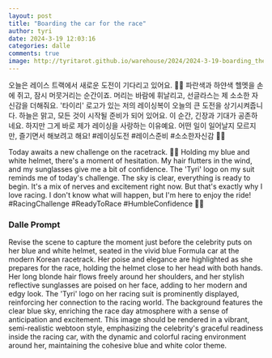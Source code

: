 ```yaml
---
layout: post
title: "Boarding the car for the race"
author: tyri
date: 2024-3-19 12:03:16
categories: dalle
comments: true
image: http://tyritarot.github.io/warehouse/2024/2024-3-19-boarding_the_car_for_the_race_title.jpeg
---
```


오늘은 레이스 트랙에서 새로운 도전이 기다리고 있어요. 🏁💙 파란색과 하얀색 헬멧을 손에 쥐고, 잠시 머뭇거리는 순간이죠. 머리는 바람에 휘날리고, 선글라스는 제 소소한 자신감을 더해줘요. '타이리' 로고가 있는 저의 레이싱복이 오늘의 큰 도전을 상기시켜줍니다. 하늘은 맑고, 모든 것이 시작될 준비가 되어 있어요. 이 순간, 긴장과 기대가 공존하네요. 하지만 그게 바로 제가 레이싱을 사랑하는 이유예요. 어떤 일이 일어날지 모르지만, 즐기면서 해보려고 해요! #레이싱도전 #레이스준비 #소소한자신감 🚗✨

Today awaits a new challenge on the racetrack. 🏁💙 Holding my blue and white helmet, there's a moment of hesitation. My hair flutters in the wind, and my sunglasses give me a bit of confidence. The 'Tyri' logo on my suit reminds me of today's challenge. The sky is clear, everything is ready to begin. It's a mix of nerves and excitement right now. But that's exactly why I love racing. I don't know what will happen, but I'm here to enjoy the ride! #RacingChallenge #ReadyToRace #HumbleConfidence 🚗✨

### Dalle Prompt

Revise the scene to capture the moment just before the celebrity puts on her blue and white helmet, seated in the vivid blue Formula car at the modern Korean racetrack. Her poise and elegance are highlighted as she prepares for the race, holding the helmet close to her head with both hands. Her long blonde hair flows freely around her shoulders, and her stylish reflective sunglasses are poised on her face, adding to her modern and edgy look. The 'Tyri' logo on her racing suit is prominently displayed, reinforcing her connection to the racing world. The background features the clear blue sky, enriching the race day atmosphere with a sense of anticipation and excitement. This image should be rendered in a vibrant, semi-realistic webtoon style, emphasizing the celebrity's graceful readiness inside the racing car, with the dynamic and colorful racing environment around her, maintaining the cohesive blue and white color theme.